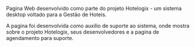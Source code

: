 Pagina Web desenvolvido como parte do projeto Hotelogix - um sistema desktop voltado para a Gestão de Hoteis.

A pagina foi desenvolvida como auxilio de suporte ao sistema, onde mostra sobre o projeto Hotelogix, seus desenvolvedores e a pagina de agendamento para suporte.
